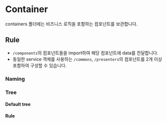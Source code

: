 # Container

containers 폴더에는 비즈니스 로직을 포함하는 컴포넌트를 보관합니다.

## Rule

- `/components`의 컴포넌트들을 import하여 해당 컴포넌트에 data를 전달합니다.
- 동일한 service 객체를 사용하는 `/commons`, `/presenters`의 컴포넌트를 2개 이상 포함하여 구성할 수 있습니다.

### Naming

### Tree

#### Default tree

#### Rule
